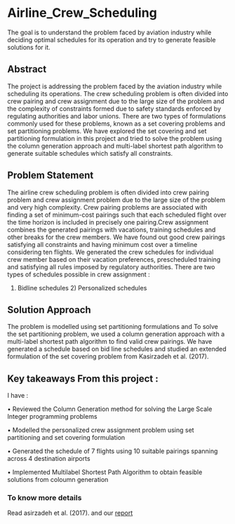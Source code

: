 # Airline_Crew_Scheduling
The goal is to understand the problem faced by aviation industry while deciding optimal schedules for its operation and try to generate feasible solutions for it.
## Abstract

The project is addressing the problem faced by the aviation industry while scheduling its operations. The crew scheduling problem is often divided into crew pairing and crew assignment due to the large size of the problem and the complexity of constraints formed due to safety standards enforced by regulating authorities and labor unions. There are two types of formulations commonly used for these problems, known as a set covering problems and set partitioning problems. We have explored the set covering and set partitioning formulation in this project and tried to solve the problem using the column generation approach and multi-label shortest path algorithm to generate suitable schedules which 
satisfy all constraints.

## Problem Statement
The airline crew scheduling problem is often divided into crew pairing problem and crew assignment problem due to the large size of the problem and very high complexity. Crew pairing problems are associated with finding a set of minimum-cost pairings such that each scheduled flight over the time horizon is included in precisely one pairing.Crew assignment combines the generated pairings with vacations, training schedules and other breaks for the crew members. We have found out good crew pairings satisfying all constraints and having minimum cost over a timeline considering ten flights. We generated the crew schedules for individual crew member based on their vacation preferences, prescheduled training and satisfying all rules imposed by regulatory authorities. There are two types of schedules possible in crew assignment : 
1) Bidline schedules 2) Personalized schedules

## Solution Approach
The problem is modelled using set partitioning formulations and To solve the set partitioning problem, we used a column generation approach with a multi-label shortest path algorithm to find valid crew pairings. We have generated a schedule based on bid line schedules and studied an extended formulation of the set covering problem from Kasirzadeh et al. (2017).

## Key takeaways From this project :
I have :

• Reviewed the Column Generation method for solving  the Large Scale Integer programming problems

• Modelled the personalized crew assignment problem using set partitioning and set covering formulation

• Generated the schedule of 7 flights using 10 suitable pairings spanning across 4 destination airports

• Implemented Multilabel Shortest Path Algorithm to obtain feasible solutions from coloumn generation

### To know more details 
Read asirzadeh et al. (2017). and our [report](https://github.com/sandesh-30/Airline_Crew_Scheduling/blob/main/Air_line_Scheduling.pdf)
